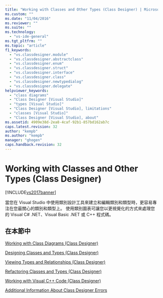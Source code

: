 ```yaml
---
title: "Working with Classes and Other Types (Class Designer) | Microsoft Docs"
ms.custom: ""
ms.date: "11/04/2016"
ms.reviewer: ""
ms.suite: ""
ms.technology: 
  - "vs-ide-general"
ms.tgt_pltfrm: ""
ms.topic: "article"
f1_keywords: 
  - "vs.classdesigner.module"
  - "vs.classdesigner.abstractclass"
  - "vs.classdesigner.enum"
  - "vs.classdesigner.struct"
  - "vs.classdesigner.interface"
  - "vs.classdesigner.class"
  - "vs.classdesigner.newtypedialog"
  - "vs.classdesigner.delegate"
helpviewer_keywords: 
  - "class diagrams"
  - "Class Designer [Visual Studio]"
  - "types [Visual Studio]"
  - "Class Designer [Visual Studio], limitations"
  - "classes [Visual Studio]"
  - "Class Designer [Visual Studio], about"
ms.assetid: 4909e38d-2ea8-4caf-92b1-857bd162ab7c
caps.latest.revision: 32
author: "kempb"
ms.author: "kempb"
manager: "ghogen"
caps.handback.revision: 32
---
```

# Working with Classes and Other Types (Class Designer)
[!INCLUDE[vs2017banner](../code-quality/includes/vs2017banner.md)]

當您在 Visual Studio 中使用類別設計工具來建立和編輯類別和類型時，更容易專注在您最關心的類別和類型上。  使用類別圖表可讓您以更視覺化的方式來處理您的 Visual C\# .NET、Visual Basic .NET 或 C\+\+ 程式碼。  
  
## 在本節中  
 [Working with Class Diagrams \(Class Designer\)](../ide/working-with-class-diagrams-class-designer.md)  
  
 [Designing Classes and Types \(Class Designer\)](../ide/designing-classes-and-types-class-designer.md)  
  
 [Viewing Types and Relationships \(Class Designer\)](../ide/viewing-types-and-relationships-class-designer.md)  
  
 [Refactoring Classes and Types \(Class Designer\)](../ide/refactoring-classes-and-types-class-designer.md)  
  
 [Working with Visual C\+\+ Code \(Class Designer\)](../ide/working-with-visual-cpp-code-class-designer.md)  
  
 [Additional Information About Class Designer Errors](../ide/additional-information-about-class-designer-errors.md)